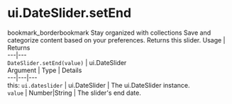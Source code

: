  
#  ui.DateSlider.setEnd
bookmark_borderbookmark Stay organized with collections  Save and categorize content based on your preferences. 
Returns this slider.
Usage | Returns  
---|---  
`DateSlider.setEnd(value)` | ui.DateSlider  
Argument | Type | Details  
---|---|---  
this: `ui.dateslider` | ui.DateSlider | The ui.DateSlider instance.  
`value` | Number|String | The slider's end date.  
